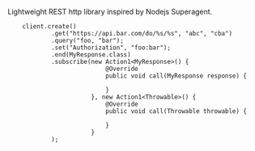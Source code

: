 Lightweight REST http library inspired by Nodejs Superagent.

        client.create()
                .get("https://api.bar.com/do/%s/%s", "abc", "cba")
                .query("foo, "bar");
                .set("Authorization", "foo:bar");
                .end(MyResponse.class)
                .subscribe(new Action1<MyResponse>() {
                               @Override
                               public void call(MyResponse response) {

                               }
                           }, new Action1<Throwable>() {
                               @Override
                               public void call(Throwable throwable) {

                               }
                           }
                );